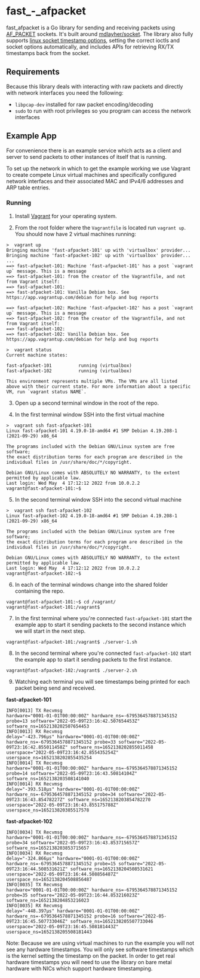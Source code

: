 # fast_-_afpacket

fast_afpacket is a Go library for sending and receiving packets using
[AF_PACKET](https://man7.org/linux/man-pages/man7/packet.7.html) sockets. It's
built around [mdlayher/socket](https://github.com/mdlayher/socket). The library
also fully supports
[linux socket timestamp options](https://www.kernel.org/doc/html/latest/networking/timestamping.html),
setting the correct ioctls and socket options automatically, and includes APIs
for retrieving RX/TX timestamps back from the socket.

## Requirements

Because this library deals with interacting with raw packets and directly with
network interfaces you need the following:

- `libpcap-dev` installed for raw packet encoding/decoding
- `sudo` to run with root privileges so you program can access the network interfaces

## Example App

For convenience there is an example service which acts as a client and server to
send packets to other instances of itself that is running.

To set up the network in which to get the example working we use Vagrant to
create compete Linux virtual machines and specifically configured network
interfaces and their associated MAC and IPv4/6 addresses and ARP table entries.

### Running

1. Install [Vagrant](https://www.vagrantup.com) for your operating system.

2. From the root folder where the `Vagrantfile` is located run `vagrant up`. You should now have 2 virtual machines running:

```console
>  vagrant up
Bringing machine 'fast-afpacket-101' up with 'virtualbox' provider...
Bringing machine 'fast-afpacket-102' up with 'virtualbox' provider...
...
==> fast-afpacket-101: Machine 'fast-afpacket-101' has a post `vagrant up` message. This is a message
==> fast-afpacket-101: from the creator of the Vagrantfile, and not from Vagrant itself:
==> fast-afpacket-101:
==> fast-afpacket-101: Vanilla Debian box. See https://app.vagrantup.com/debian for help and bug reports

==> fast-afpacket-102: Machine 'fast-afpacket-102' has a post `vagrant up` message. This is a message
==> fast-afpacket-102: from the creator of the Vagrantfile, and not from Vagrant itself:
==> fast-afpacket-102:
==> fast-afpacket-102: Vanilla Debian box. See https://app.vagrantup.com/debian for help and bug reports

>  vagrant status
Current machine states:

fast-afpacket-101          running (virtualbox)
fast-afpacket-102          running (virtualbox)

This environment represents multiple VMs. The VMs are all listed
above with their current state. For more information about a specific
VM, run `vagrant status NAME`.
```

3. Open up a second terminal window in the root of the repo.

4. In the first terminal window SSH into the first virtual machine

```console
>  vagrant ssh fast-afpacket-101
Linux fast-afpacket-101 4.19.0-18-amd64 #1 SMP Debian 4.19.208-1 (2021-09-29) x86_64

The programs included with the Debian GNU/Linux system are free software;
the exact distribution terms for each program are described in the
individual files in /usr/share/doc/*/copyright.

Debian GNU/Linux comes with ABSOLUTELY NO WARRANTY, to the extent
permitted by applicable law.
Last login: Wed May  4 17:12:12 2022 from 10.0.2.2
vagrant@fast-afpacket-101:~$
```

5. In the second terminal window SSH into the second virtual machine

```console
>  vagrant ssh fast-afpacket-102
Linux fast-afpacket-102 4.19.0-18-amd64 #1 SMP Debian 4.19.208-1 (2021-09-29) x86_64

The programs included with the Debian GNU/Linux system are free software;
the exact distribution terms for each program are described in the
individual files in /usr/share/doc/*/copyright.

Debian GNU/Linux comes with ABSOLUTELY NO WARRANTY, to the extent
permitted by applicable law.
Last login: Wed May  4 17:12:12 2022 from 10.0.2.2
vagrant@fast-afpacket-102:~$
```

6. In each of the terminal windows change into the shared folder containing the
repo.

```console
vagrant@fast-afpacket-101:~$ cd /vagrant/
vagrant@fast-afpacket-101:/vagrant$
```

7. In the first terminal where you're connected `fast-afpacket-101` start the
example app to start it sending packets to the second instance which we will
start in the next step.

```console
vagrant@fast-afpacket-101:/vagrant$ ./server-1.sh

```

8. In the second terminal where you're connected `fast-afpacket-102` start the
example app to start it sending packets to the first instance.

```console
vagrant@fast-afpacket-102:/vagrant$ ./server-2.sh

```

9. Watching each terminal you will see timestamps being printed for each packet
being send and received.

**fast-afpacket-101**
```console
INFO[0013] TX Recvmsg                                    hardware="0001-01-01T00:00:00Z" hardware_ns=-6795364578871345152 probe=13 software="2022-05-09T23:16:42.507654453Z" software_ns=1652138202507654453
INFO[0013] RX Recvmsg                                    delay="-423.796µs" hardware="0001-01-01T00:00:00Z" hardware_ns=-6795364578871345152 probe=33 software="2022-05-09T23:16:42.855011458Z" software_ns=1652138202855011458 userspace="2022-05-09T23:16:42.855435254Z" userspace_ns=1652138202855435254
INFO[0014] TX Recvmsg                                    hardware="0001-01-01T00:00:00Z" hardware_ns=-6795364578871345152 probe=14 software="2022-05-09T23:16:43.50814104Z" software_ns=1652138203508141040
INFO[0014] RX Recvmsg                                    delay="-393.518µs" hardware="0001-01-01T00:00:00Z" hardware_ns=-6795364578871345152 probe=34 software="2022-05-09T23:16:43.85478227Z" software_ns=1652138203854782270 userspace="2022-05-09T23:16:43.855175788Z" userspace_ns=165213820385517578
```

**fast-afpacket-102**
```console
INFO[0034] TX Recvmsg                                    hardware="0001-01-01T00:00:00Z" hardware_ns=-6795364578871345152 probe=34 software="2022-05-09T23:16:43.853715657Z" software_ns=1652138203853715657
INFO[0034] RX Recvmsg                                    delay="-324.866µs" hardware="0001-01-01T00:00:00Z" hardware_ns=-6795364578871345152 probe=15 software="2022-05-09T23:16:44.508531621Z" software_ns=1652138204508531621 userspace="2022-05-09T23:16:44.508856487Z" userspace_ns=1652138204508856487
INFO[0035] TX Recvmsg                                    hardware="0001-01-01T00:00:00Z" hardware_ns=-6795364578871345152 probe=35 software="2022-05-09T23:16:44.853216023Z" software_ns=1652138204853216023
INFO[0035] RX Recvmsg                                    delay="-448.397µs" hardware="0001-01-01T00:00:00Z" hardware_ns=-6795364578871345152 probe=16 software="2022-05-09T23:16:45.507733046Z" software_ns=1652138205507733046 userspace="2022-05-09T23:16:45.508181443Z" userspace_ns=1652138205508181443
```

Note: Because we are using virtual machines to run the example you will not see
any hardware timestamps. You will only see software timestamps which is the
kernel setting the timestamp on the packet. In order to get real hardware
timestamps you will need to use the library on bare metal hardware with NICs which
support hardware timestamping.